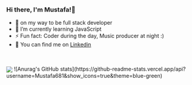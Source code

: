  


### Hi there, I'm Mustafa!👋       
    
- 🔭 on my way to be full stack developer                                                 
- 🌱 I’m currently learning JavaScript 
- ⚡ Fun fact: Coder during the day, Music producer at night :)
- 🧐 You can find me on <a href="https://www.linkedin.com/in/mustafa-sh-3707a1217">Linkedin</a> 

<br>
<br>
<img align="center" src="https://github-readme-stats.vercel.app/api/top-langs/?username=Mustafa681&theme=black" />
![Anurag's GitHub stats](https://github-readme-stats.vercel.app/api?username=Mustafa681&show_icons=true&theme=blue-green)
